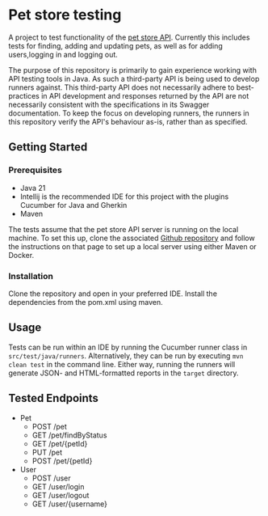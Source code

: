 # Pet store testing

A project to test functionality of the [pet store API](https://petstore3.swagger.io). Currently this includes tests for
finding, adding and updating pets, as well as for adding users,logging in and logging out.

The purpose of this repository is primarily to gain experience working with API testing tools in Java. As such a third-party API is being used to develop runners against. This third-party API does not necessarily adhere to best-practices in API development and responses returned by the API are not necessarily consistent with the specifications in its Swagger documentation. To keep the focus on developing runners, the runners in this repository verify the API's behaviour as-is, rather than as specified. 

## Getting Started

### Prerequisites

* Java 21
* Intellij is the recommended IDE for this project with the plugins Cucumber for Java and Gherkin
* Maven

The tests assume that the pet store API server is running on the local machine. To set this up, clone the associated [Github repository](https://github.com/swagger-api/swagger-petstore) and follow the instructions on that page to set up a local server using either Maven or Docker. 

### Installation

Clone the repository and open in your preferred IDE. Install the dependencies from the pom.xml using maven.

## Usage

Tests can be run within an IDE by running the Cucumber runner class in `src/test/java/runners`. Alternatively, they can be
run by executing `mvn clean test` in the command line. Either way, running the runners will generate JSON- and
HTML-formatted reports in the `target` directory.

## Tested Endpoints
- Pet
  - POST /pet
  - GET /pet/findByStatus
  - GET /pet/{petId}
  - PUT /pet
  - POST /pet/{petId}
- User
  - POST /user
  - GET /user/login
  - GET /user/logout
  - GET /user/{username}